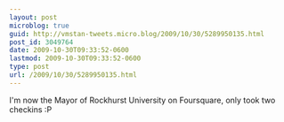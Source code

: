 ```yaml
---
layout: post
microblog: true
guid: http://vmstan-tweets.micro.blog/2009/10/30/5289950135.html
post_id: 3049764
date: 2009-10-30T09:33:52-0600
lastmod: 2009-10-30T09:33:52-0600
type: post
url: /2009/10/30/5289950135.html
---
```

I'm now the Mayor of Rockhurst University on Foursquare, only took two checkins :P

